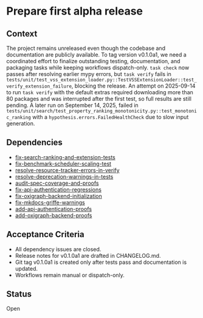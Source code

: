 # Prepare first alpha release

## Context
The project remains unreleased even though the codebase and documentation are
publicly available. To tag version v0.1.0a1, we need a coordinated effort to
finalize outstanding testing, documentation, and packaging tasks while keeping
workflows dispatch-only. `task check` now passes after resolving earlier mypy
errors, but `task verify` fails in
`tests/unit/test_vss_extension_loader.py::TestVSSExtensionLoader::test_verify_extension_failure`,
blocking the release.
An attempt on 2025-09-14 to run `task verify` with the default extras
required downloading more than 80 packages and was interrupted after the first
test, so full results are still pending.
A later run on September 14, 2025, failed in
`tests/unit/search/test_property_ranking_monotonicity.py::test_monotonic_ranking`
with a `hypothesis.errors.FailedHealthCheck` due to slow input generation.

## Dependencies
- [fix-search-ranking-and-extension-tests](fix-search-ranking-and-extension-tests.md)
- [fix-benchmark-scheduler-scaling-test](fix-benchmark-scheduler-scaling-test.md)
- [resolve-resource-tracker-errors-in-verify](resolve-resource-tracker-errors-in-verify.md)
- [resolve-deprecation-warnings-in-tests](resolve-deprecation-warnings-in-tests.md)
- [audit-spec-coverage-and-proofs](audit-spec-coverage-and-proofs.md)
- [fix-api-authentication-regressions](fix-api-authentication-regressions.md)
- [fix-oxigraph-backend-initialization](fix-oxigraph-backend-initialization.md)
- [fix-mkdocs-griffe-warnings](fix-mkdocs-griffe-warnings.md)
- [add-api-authentication-proofs](add-api-authentication-proofs.md)
- [add-oxigraph-backend-proofs](add-oxigraph-backend-proofs.md)

## Acceptance Criteria
- All dependency issues are closed.
- Release notes for v0.1.0a1 are drafted in CHANGELOG.md.
- Git tag v0.1.0a1 is created only after tests pass and documentation is updated.
- Workflows remain manual or dispatch-only.

## Status
Open
